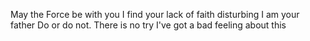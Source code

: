 May the Force be with you 
I find your lack of faith disturbing 
I am your father 
Do or do not. There is no try 
I've got a bad feeling about this
